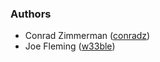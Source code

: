 ### Authors

- Conrad Zimmerman ([conradz](https://github.com/conradz))
- Joe Fleming ([w33ble](https://github.com/w33ble))
